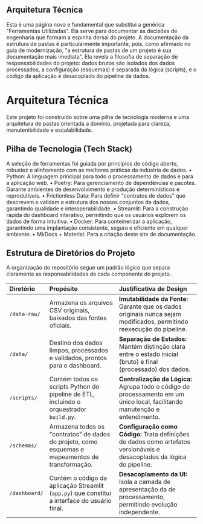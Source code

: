 ## Arquitetura Técnica

Esta é uma página nova e fundamental que substitui a genérica "Ferramentas Utilizadas". Ela serve para documentar as decisões de engenharia que formam a espinha dorsal do projeto. A documentação da estrutura de pastas é particularmente importante, pois, como afirmado no guia de modernização, "a estrutura de pastas de um projeto é sua documentação mais imediata". Ela revela a filosofia de separação de responsabilidades do projeto: dados brutos são isolados dos dados processados, a configuração (esquemas) é separada da lógica (scripts), e o código da aplicação é desacoplado do pipeline de dados.


# Arquitetura Técnica

Este projeto foi construído sobre uma pilha de tecnologia moderna e uma arquitetura de pastas orientada a domínio, projetada para clareza, manutenibilidade e escalabilidade.

## Pilha de Tecnologia (Tech Stack)

A seleção de ferramentas foi guiada por princípios de código aberto, robustez e alinhamento com as melhores práticas da indústria de dados.
•	Python: A linguagem principal para todo o processamento de dados e para a aplicação web.
•	Poetry: Para gerenciamento de dependências e pacotes. Garante ambientes de desenvolvimento e produção determinísticos e reprodutíveis.
•	Frictionless Data: Para definir "contratos de dados" que descrevem e validam a estrutura dos nossos conjuntos de dados, garantindo qualidade e interoperabilidade.
•	Streamlit: Para a construção rápida do dashboard interativo, permitindo que os usuários explorem os dados de forma intuitiva.
•	Docker: Para conteinerizar a aplicação, garantindo uma implantação consistente, segura e eficiente em qualquer ambiente.
•	MkDocs + Material: Para a criação deste site de documentação.

## Estrutura de Diretórios do Projeto

A organização do repositório segue um padrão lógico que separa claramente as responsabilidades de cada componente do projeto.

| Diretório      | Propósito                                                                                                   | Justificativa de Design                                                                                                   |
|:-------------- |:-----------------------------------------------------------------------------------------------------------|:--------------------------------------------------------------------------------------------------------------------------|
| `/data-raw/`   | Armazena os arquivos CSV originais, baixados das fontes oficiais.                                          | **Imutabilidade da Fonte:** Garante que os dados originais nunca sejam modificados, permitindo reexecução do pipeline.    |
| `/data/`       | Destino dos dados limpos, processados e validados, prontos para o dashboard.                               | **Separação de Estados:** Mantém distinção clara entre o estado inicial (bruto) e final (processado) dos dados.           |
| `/scripts/`    | Contém todos os scripts Python do pipeline de ETL, incluindo o orquestrador `build.py`.                    | **Centralização da Lógica:** Agrupa todo o código de processamento em um único local, facilitando manutenção e entendimento.|
| `/schemas/`    | Armazena todos os "contratos" de dados do projeto, como esquemas e mapeamentos de transformação.           | **Configuração como Código:** Trata definições de dados como artefatos versionáveis e desacoplados da lógica do pipeline.  |
| `/dashboard/`  | Contém o código da aplicação Streamlit (`app.py`) que constitui a interface do usuário final.               | **Desacoplamento da UI:** Isola a camada de apresentação da de processamento, permitindo evolução independente.            |